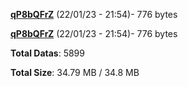 [**qP8bQFrZ**](/data/qP8bQFrZ.txt) (22/01/23 - 21:54)- 776 bytes

[**qP8bQFrZ**](/data/qP8bQFrZ.txt) (22/01/23 - 21:54)- 776 bytes

**Total Datas**: 5899

**Total Size**: 34.79 MB / 34.8 MB